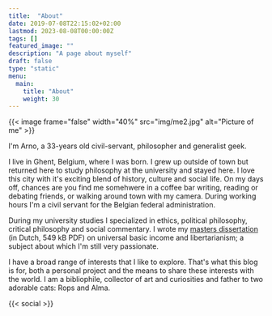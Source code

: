 ```yaml
---
title:  "About"
date: 2019-07-08T22:15:02+02:00
lastmod: 2023-08-08T00:00:00Z
tags: []
featured_image: ""
description: "A page about myself"
draft: false
type: "static"
menu:
  main:
    title: "About"
    weight: 30
---
```


{{< image frame="false" width="40%" src="img/me2.jpg" alt="Picture of me" >}}

I'm Arno, a 33-years old civil-servant, philosopher and generalist geek. 

I live in Ghent, Belgium, where I was born. I grew up outside of town but returned here to study philosophy at the university and stayed here. I love this city with it's exciting blend of history, culture and social life. On my days off, chances are you find me somehwere in a coffee bar writing, reading or debating friends, or walking around town with my camera. During working hours I'm a civil servant for the Belgian federal administration.

During my university studies I specialized in ethics, political philosophy, critical philosophy and social commentary. I wrote my [masters dissertation](/files/thesis.pdf) (in Dutch, 549 kB PDF) on universal basic income and libertarianism; a subject about which I'm still very passionate.

I have a broad range of interests that I like to explore. That's what this blog is for, both a personal project and the means to share these interests with the world. I am a bibliophile, collector of art and curiosities and father to two adorable cats: Rops and Alma.

{{< social >}}
